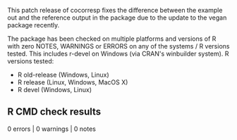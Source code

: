 This patch release of cocorresp fixes the difference between the example out and the reference output in the package due to the update to the vegan package recently.

The package has been checked on multiple platforms and versions of R with zero NOTES, WARNINGS or ERRORS on any of the systems / R versions tested. This includes r-devel on Windows (via CRAN's winbuilder system). R versions tested:

* R old-release (Windows, Linux)
* R release (Linux, Windows, MacOS X)
* R devel (Windows, Linux)

## R CMD check results

0 errors | 0 warnings | 0 notes